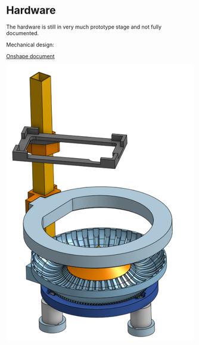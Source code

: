 # Hardware

The hardware is still in very much prototype stage and not fully documented.<p>


Mechanical design:<p>

[Onshape document](https://cad.onshape.com/documents/303a02b2a542ecac1847b8d2/w/88086073e6d472100d28fbaa/e/6bda2ec658a0eba2a5391016?renderMode=0&uiState=64904e4e6cbcaf67f6ccf6cb)

<p>

![ONSHAPE SCREEN SHOT](cad_capture.PNG)
